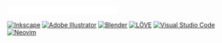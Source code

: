 <a href="https://user8595.github.io/swoon/"><img src="./swoon.png" alt="swoon" width="256"></a>

<a href="https://inkscape.org/"><img src="https://img.shields.io/badge/Inkscape-000000?style=for-the-badge&logo=Inkscape&logoColor=white" alt="Inkscape"></a>
<a href="https://en.m.wikipedia.org/wiki/Adobe_Illustrator"><img src="https://img.shields.io/badge/Adobe%20Illustrator-FF9A00?style=for-the-badge&logo=adobe%20illustrator&logoColor=white" alt="Adobe Illustrator"></a>
<a href=https://www.blender.org/><img src="https://img.shields.io/badge/blender-%23F5792A.svg?style=for-the-badge&logo=blender&logoColor=white" alt="Blender"></a>
<a href=https://love2d.org/><img src="https://img.shields.io/badge/LÖVE-ffffff?style=for-the-badge&color=e74999" alt="LÖVE"></a>
<a href=https://code.visualstudio.com/><img src="https://img.shields.io/badge/Visual_Studio_Code-0078D4?style=for-the-badge&logo=visual%20studio%20code&logoColor=white" alt="Visual Studio Code"></a>
<a href=https://neovim.io/><img src="https://img.shields.io/badge/NeoVim-%2357A143.svg?&style=for-the-badge&logo=neovim&logoColor=white" alt="Neovim"></a>

